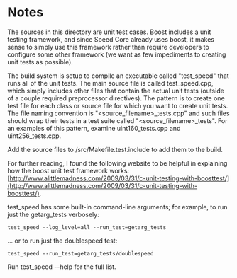 # Notes
The sources in this directory are unit test cases.  Boost includes a
unit testing framework, and since Speed Core already uses boost, it makes
sense to simply use this framework rather than require developers to
configure some other framework (we want as few impediments to creating
unit tests as possible).

The build system is setup to compile an executable called "test_speed"
that runs all of the unit tests.  The main source file is called
test_speed.cpp, which simply includes other files that contain the
actual unit tests (outside of a couple required preprocessor
directives).  The pattern is to create one test file for each class or
source file for which you want to create unit tests.  The file naming
convention is "<source_filename>_tests.cpp" and such files should wrap
their tests in a test suite called "<source_filename>_tests".  For an
examples of this pattern, examine uint160_tests.cpp and
uint256_tests.cpp.

Add the source files to /src/Makefile.test.include to add them to the build.

For further reading, I found the following website to be helpful in
explaining how the boost unit test framework works:
[http://www.alittlemadness.com/2009/03/31/c-unit-testing-with-boosttest/](http://www.alittlemadness.com/2009/03/31/c-unit-testing-with-boosttest/).

test_speed has some built-in command-line arguments; for
example, to run just the getarg_tests verbosely:

    test_speed --log_level=all --run_test=getarg_tests

... or to run just the doublespeed test:

    test_speed --run_test=getarg_tests/doublespeed

Run  test_speed --help   for the full list.


